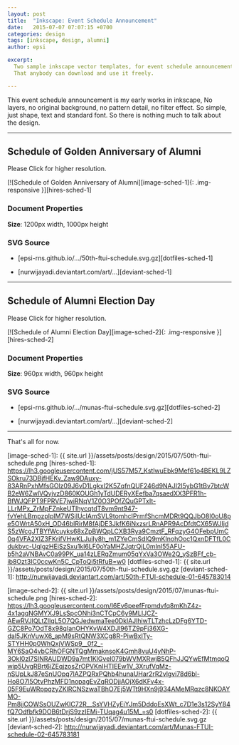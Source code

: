 ```yaml
---
layout: post
title:  "Inkscape: Event Schedule Announcement"
date:   2015-07-07 07:07:15 +0700
categories: design
tags: [inkscape, design, alumni]
author: epsi

excerpt:
  Two sample inkscape vector templates, for event schedule announcement.
  That anybody can download and use it freely.

---
```


This event schedule announcement is my early works in inkscape,
No layers, no original background, no pattern detail, no filter effect. 
So simple, just shape, text and standard font.
So there is nothing much to talk about the design.

-- -- --

## Schedule of Golden Anniversary of Alumni

Please Click for higher resolution.

[![Schedule of Golden Anniversary of Alumni][image-sched-1]{: .img-responsive }][hires-sched-1]

### Document Properties

**Size**: 1200px width, 1000px height

### SVG Source

* [epsi-rns.github.io/.../50th-ftui-schedule.svg.gz][dotfiles-sched-1]

* [nurwijayadi.deviantart.com/art/...][deviant-sched-1]

-- -- --

## Schedule of Alumni Election Day

Please Click for higher resolution.

[![Schedule of Alumni Election Day][image-sched-2]{: .img-responsive }][hires-sched-2]

### Document Properties

**Size**: 960px width, 960px height

### SVG Source

* [epsi-rns.github.io/.../munas-ftui-schedule.svg.gz][dotfiles-sched-2]

* [nurwijayadi.deviantart.com/art/...][deviant-sched-2]

-- -- --

That's all for now.


[//]: <> ( -- -- -- links below -- -- -- )


[image-sched-1]: {{ site.url }}/assets/posts/design/2015/07/50th-ftui-schedule.png
[hires-sched-1]: https://lh3.googleusercontent.com/jUS57M57_KstlwuEbk9Mef61o4BEKL9LZSOkru73DBjfHEKv_Zaw9DAuxy-83ARnPxhMfsGOlz09J6vD1LgkxI2K5ZqfnQUF246d9NAJI2I5ybG1tBv7btcWB2eW6ZwlVQvjvzD860KOUGh1yTdUDERyXEefba7qsaedXX3PFR1h-BfWJQFPT9FPRVE7jwiRNqV1Z0O3POfZQuGPTxIt-LLrMPx_ZrMpFZnkeUTIhycqtdT8vm9nt947-fvYehLBmpzpIplM7WSjIUcIAmSVL9tomhcIPrmfShcmMDRt9QQJbO8I0oU8pe5OWrtA50xH_OD46blRirM8fAjDE3JkfK6iNxzsrLRnAPR9AcDfdtCX65WJIjdS5zWcgJTBYfWcuyks68xZpBWQpLCXB3Rya9CmztF_RFqzyG4OFebpUmC0q4VFA2XlZ3FKrifVHwKLJuiIy8h_m1ZYeCmSdIQ9mKInohOoc1QxnDFTfL0Cdukbvc-UqlgzHEiSzSxu1kl6LF0oYaMHZJqtrQjL0mInl55AFU-b5h2aVNBAvC0a99PK_ua14zLERqZmum05qYxVa3OWe2Q_ySzBFf_cb-ib8Ozt3IC0ccwKn5C_CpToQi5tRfuB=w0
[dotfiles-sched-1]: {{ site.url }}/assets/posts/design/2015/07/50th-ftui-schedule.svg.gz
[deviant-sched-1]:  http://nurwijayadi.deviantart.com/art/50th-FTUI-schedule-01-645783014

[image-sched-2]: {{ site.url }}/assets/posts/design/2015/07/munas-ftui-schedule.png
[hires-sched-2]: https://lh3.googleusercontent.com/I6Ev6peefFrpmdvfq8mKhZ4z-4x1agqNGMYXJ9LsSpcONhi3nCTCpC6y9MLIJCZ-AEwRVJIQLtZIlqL5O7QGJedwmaTee0DklAJlhiwTLTzhcLzDFg6YTD-GZC8Po7OdT8x98qIanOHYKvW4XDJl96TZ9pFj36XG-dal5JKnVuwX6_apM9sRtQNW3XCg8R-PiwBxITy-STYHH0p0WhQxjVWSp9__0f2_-MY6SaO4vbCRhOFGNTQgMmaknsoK4Gmh8vuU4yNhP-3OkI0zI7SlNRAUDWD9a7mt1KlGveI079bWVMXRwjB5QFhJJQYwEfMtmqoQwip5UvgRBrt6iZEqjzosZrOPVKnIHTIEEw1V_3XrufVqMz-nSUpLkJ87eSnUOpq7lAZPQRxPQhb4hunaUHar2rR2vlgvi78d6bl-Ho8O7l5OtvPhzMFD1nopagEvZqRODjjAOjX6dKFv4x-05F9EuWRppqzyZKlRCNSzwaTBhO7Ej5WTt9HXn9j934AMeMRqzc8NKOAYMO-Pm8jjCOWSsOUZwKIC72R__SsYVHZyEiYJm5DddoEsXWt_c7D1e3s12SyY84fQ7Odfbfk9DOB6tDrjS9zzIEMi-TUqag4u15M_=s0
[dotfiles-sched-2]: {{ site.url }}/assets/posts/design/2015/07/munas-ftui-schedule.svg.gz
[deviant-sched-2]:  http://nurwijayadi.deviantart.com/art/Munas-FTUI-schedule-02-645783181
